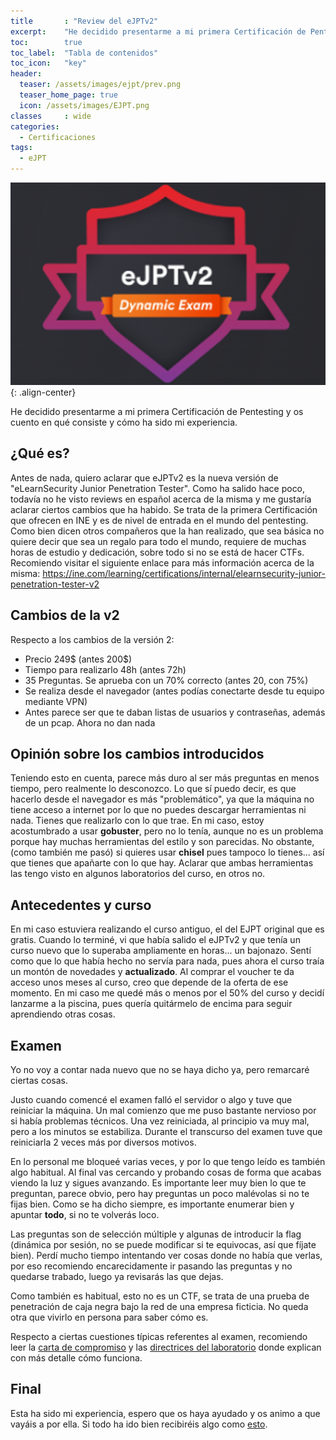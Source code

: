 ```yaml
---
title       : "Review del eJPTv2"
excerpt:    "He decidido presentarme a mi primera Certificación de Pentesting y os cuento en qué consiste y cómo ha sido mi experiencia"
toc:        true
toc_label:  "Tabla de contenidos"
toc_icon:   "key"
header:
  teaser: /assets/images/ejpt/prev.png
  teaser_home_page: true
  icon: /assets/images/EJPT.png
classes		: wide
categories:
  - Certificaciones
tags:  
  - eJPT
---
```


![](/assets/images/ejpt/prev.png){: .align-center}

He decidido presentarme a mi primera Certificación de Pentesting y os cuento en qué consiste y cómo ha sido mi experiencia.


## ¿Qué es?

Antes de nada, quiero aclarar que eJPTv2 es la nueva versión de "eLearnSecurity Junior Penetration Tester". Como ha salido hace poco, todavía no he visto reviews en español acerca de la misma y me gustaría aclarar ciertos cambios que ha habido. Se trata de la primera Certificación que ofrecen en INE y es de nivel de entrada en el mundo del pentesting. Como bien dicen otros compañeros que la han realizado, que sea básica no quiere decir que sea un regalo para todo el mundo, requiere de muchas horas de estudio y dedicación, sobre todo si no se está de hacer CTFs. Recomiendo visitar el siguiente enlace para más información acerca de la misma: <https://ine.com/learning/certifications/internal/elearnsecurity-junior-penetration-tester-v2> 


## Cambios de la v2

Respecto a los cambios de la versión 2:
- Precio 249$ (antes 200$)
- Tiempo para realizarlo 48h (antes 72h)
- 35 Preguntas. Se aprueba con un 70% correcto (antes 20, con 75%)
- Se realiza desde el navegador (antes podías conectarte desde tu equipo mediante VPN)
- Antes parece ser que te daban listas de usuarios y contraseñas, además de un pcap. Ahora no dan nada


## Opinión sobre los cambios introducidos

Teniendo esto en cuenta, parece más duro al ser más preguntas en menos tiempo, pero realmente lo desconozco. Lo que sí puedo decir, es que hacerlo desde el navegador es más "problemático", ya que la máquina no tiene acceso a internet por lo que no puedes descargar herramientas ni nada. Tienes que realizarlo con lo que trae. En mi caso, estoy acostumbrado a usar **gobuster**, pero no lo tenía, aunque no es un problema porque hay muchas herramientas del estilo y son parecidas. No obstante, (como también me pasó) si quieres usar **chisel** pues tampoco lo tienes... así que tienes que apañarte con lo que hay. Aclarar que ambas herramientas las tengo visto en algunos laboratorios del curso, en otros no.


## Antecedentes y curso

En mi caso estuviera realizando el curso antiguo, el del EJPT original que es gratis. Cuando lo terminé, vi que había salido el eJPTv2 y que tenía un curso nuevo que lo superaba ampliamente en horas... un bajonazo. Sentí como que lo que había hecho no servía para nada, pues ahora el curso traía un montón de novedades y **actualizado**. Al comprar el voucher te da acceso unos meses al curso, creo que depende de la oferta de ese momento. En mi caso me quedé más o menos por el 50% del curso y decidí lanzarme a la piscina, pues quería quitármelo de encima para seguir aprendiendo otras cosas.


## Examen

Yo no voy a contar nada nuevo que no se haya dicho ya, pero remarcaré ciertas cosas. 

Justo cuando comencé el examen falló el servidor o algo y tuve que reiniciar la máquina. Un mal comienzo que me puso bastante nervioso por si había problemas técnicos. Una vez reiniciada, al principio va muy mal, pero a los minutos se estabiliza. Durante el transcurso del examen tuve que reiniciarla 2 veces más por diversos motivos.

En lo personal me bloqueé varias veces, y por lo que tengo leído es también algo habitual. Al final vas cercando y probando cosas de forma que acabas viendo la luz y sigues avanzando. Es importante leer muy bien lo que te preguntan, parece obvio, pero hay preguntas un poco malévolas si no te fijas bien. Como se ha dicho siempre, es importante enumerar bien y apuntar **todo**, si no te volverás loco. 

Las preguntas son de selección múltiple y algunas de introducir la flag (dinámica por sesión, no se puede modificar si te equivocas, así que fíjate bien). Perdí mucho tiempo intentando ver cosas donde no había que verlas, por eso recomiendo encarecidamente ir pasando las preguntas y no quedarse trabado, luego ya revisarás las que dejas. 

Como también es habitual, esto no es un CTF, se trata de una prueba de penetración de caja negra bajo la red de una empresa ficticia. No queda otra que vivirlo en persona para saber cómo es. 

Respecto a ciertas cuestiones típicas referentes al examen, recomiendo leer la [carta de compromiso](https://media.graphassets.com/RdsCvab8SvacedNV5k4V) y las [directrices del laboratorio](https://media.graphassets.com/26hoOMeZQDyu7QJQlvaJ) donde explican con más detalle cómo funciona.


## Final

Esta ha sido mi experiencia, espero que os haya ayudado y os animo a que vayáis a por ella. Si todo ha ido bien recibiréis algo como [esto](https://my.ine.com/certificate/6db3092b-3f46-4af1-a009-78c9f1bd7bea).






